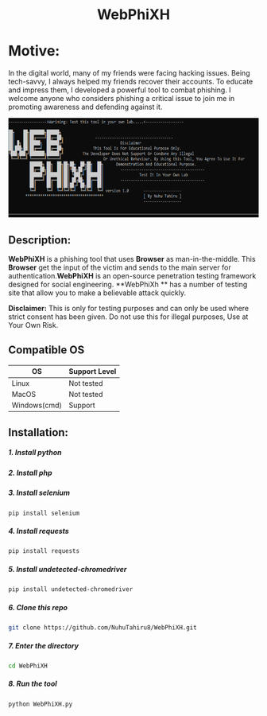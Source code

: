 <h1 align="center">WebPhiXH</h1>

# Motive:
In the digital world, many of my friends were facing hacking issues. Being tech-savvy, I always helped my friends recover their accounts. To educate and impress them, I developed a powerful tool to combat phishing. I welcome anyone who considers phishing a critical issue to join me in promoting awareness and defending against it.
<p align="center">
  <img alt="Evilginx2 Logo" src="files/img/WebPhixh.png" width="800" height="200" />
  </p>
</p>

## Description:
**WebPhiXH** is a phishing tool that uses **Browser** as man-in-the-middle. This **Browser** get the input of the victim and sends to the main server for authentication.**WebPhiXH** is an open-source penetration testing framework designed for social engineering. **WebPhiXh ** has a number of testing site that allow you to make a believable attack quickly.

**Disclaimer:** This is only for testing purposes and can only be used where strict consent has been given. Do not use this for illegal purposes, Use at Your Own Risk.

## Compatible OS

OS            | Support Level
--------------|--------------
Linux         | Not tested
MacOS         | Not tested
Windows(cmd)  | Support


## Installation:
##### 1. Install python
   
##### 2. Install php

##### 3. Install selenium
```bash
pip install selenium
```
##### 4. Install requests
```bash
pip install requests
```
##### 5. Install undetected-chromedriver
```bash
pip install undetected-chromedriver
```
##### 6. Clone this repo
```bash
git clone https://github.com/NuhuTahiru8/WebPhiXH.git
```
##### 7. Enter the directory
```bash
cd WebPhiXH
```
##### 8. Run the tool
```bash
python WebPhiXH.py
```


